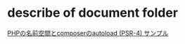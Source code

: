 # describe of document folder

[PHPの名前空間とcomposerのautoload (PSR-4) サンプル](http://qiita.com/yotasasaki/items/cc1a4936c0c92099db5a)


